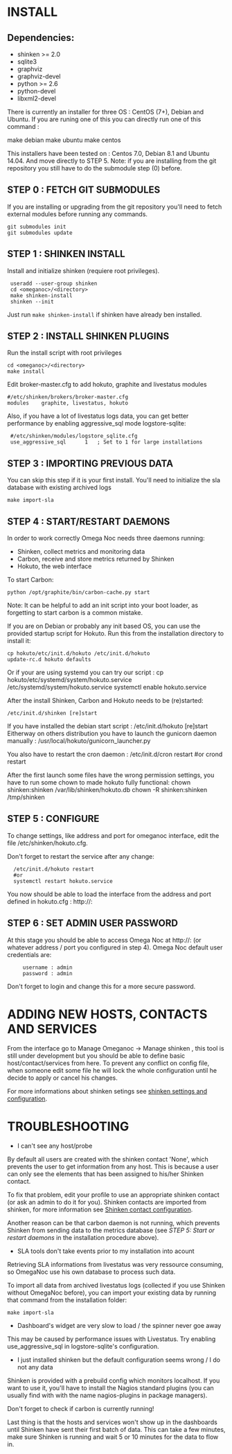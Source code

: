 INSTALL
=======

Dependencies:
------------
* shinken >= 2.0
* sqlite3
* graphviz
* graphviz-devel
* python >= 2.6
* python-devel
* libxml2-devel

There is currently an installer for three OS : CentOS (7+), Debian and Ubuntu.
If you are runing one of this you can directly run one of this command :

   make debian
   make ubuntu
   make centos

This installers have been tested on : Centos 7.0, Debian 8.1 and Ubuntu 14.04.
And move directly to STEP 5.
Note: if you are installing from the git repository you still have to do the submodule step (0) before.

STEP 0 : FETCH GIT SUBMODULES
-----------------------------

If you are installing or upgrading from the git repository you'll need to fetch
external modules before running any commands.

    git submodules init
    git submodules update

STEP 1 : SHINKEN INSTALL
------------------------

Install and initialize shinken (requiere root privileges).

     useradd --user-group shinken
     cd <omeganoc>/<directory>
     make shinken-install
     shinken --init
Just run `make shinken-install` if shinken have already ben installed.

STEP 2 : INSTALL SHINKEN PLUGINS
--------------------------------

Run the install script with root privileges

    cd <omeganoc>/<directory>
    make install

Edit broker-master.cfg to add hokuto, graphite and livestatus modules

    #/etc/shinken/brokers/broker-master.cfg
    modules    graphite, livestatus, hokuto

Also, if you have a lot of livestatus logs data, you can get better performance by enabling aggressive_sql mode
logstore-sqlite:

     #/etc/shinken/modules/logstore_sqlite.cfg
     use_aggressive_sql      1   ; Set to 1 for large installations

STEP 3 : IMPORTING PREVIOUS DATA
--------------------------------

You can skip this step if it is your first install.
You'll need to initialize the sla database with existing archived logs

    make import-sla

STEP 4 : START/RESTART DAEMONS
---------------------------------

In order to work correctly Omega Noc needs three daemons running:
* Shinken, collect metrics and monitoring data
* Carbon, receive and store metrics returned by Shinken
* Hokuto, the web interface

To start Carbon:

    python /opt/graphite/bin/carbon-cache.py start

Note: It can be helpful to add an init script into your boot loader, as
forgetting to start carbon is a common mistake.

If you are on Debian or probably any init based OS, you can use the provided startup script for Hokuto.
Run this from the installation directory to install it:

    cp hokuto/etc/init.d/hokuto /etc/init.d/hokuto
    update-rc.d hokuto defaults

Or if your are using systemd you can try our script :
   cp hokuto/etc/systemd/system/hokuto.service /etc/systemd/system/hokuto.service
   systemctl enable hokuto.service

After the install Shinken, Carbon and Hokuto needs to be (re)started:

    /etc/init.d/shinken [re]start
If you have installed the debian start script :
    /etc/init.d/hokuto [re]start
Eitherway on others distribution you have to launch the gunicorn daemon manually :
    /usr/local/hokuto/gunicorn_launcher.py

You also have to restart the cron daemon :
    /etc/init.d/cron restart
    #or
    crond restart

After the first launch some files have the wrong permission settings, you have to run some chown to made hokuto fully functional:
     chown shinken:shinken /var/lib/shinken/hokuto.db
     chown -R shinken:shinken /tmp/shinken

STEP 5 : CONFIGURE
------------------

To change settings, like address and port for omeganoc interface, edit the file /etc/shinken/hokuto.cfg.

Don't forget to restart the service after any change:

      /etc/init.d/hokuto restart
      #or
      systemctl restart hokuto.service

You now should be able to load the interface from the address and port defined in hokuto.cfg : http://<host>:<port>

STEP 6 : SET ADMIN USER PASSWORD
--------------------------------

At this stage you should be able to access Omega Noc at http://<host>:<port>
(or whatever address / port you configured in step 4).
Omega Noc default user credentials are:

         username : admin
         password : admin

Don't forget to login and change this for a more secure password.

ADDING NEW HOSTS, CONTACTS AND SERVICES
=======================================

From the interface go to Manage Omeganoc -> Manage shinken , this tool is still under development but you should be able to define basic host/contact/services from here.
To prevent any conflict on config file, when someone edit some file he will lock the whole configuration until he decide to apply or cancel his changes.

For more informations about shinken setings see [shinken settings and configuration](https://shinken.readthedocs.org/en/latest/05_thebasics/index.html).

TROUBLESHOOTING
===============

* I can't see any host/probe

By default all users are created with the shinken contact 'None', which
prevents the user to get information from any host. This is because a user can
only see the elements that has been assigned to his/her Shinken contact.

To fix that problem, edit your profile to use an appropriate shinken contact
(or ask an admin to do it for you). Shinken contacts are imported from shinken,
for more information see [Shinken contact configuration](https://shinken.readthedocs.org/en/latest/08_configobjects/contact.html).

Another reason can be that carbon daemon is not running, which prevents Shinken
from sending data to the metrics database (see *STEP 5: Start or restart daemons*
in the installation procedure above).

* SLA tools don't take events prior to my installation into acount

Retrieving SLA informations from livestatus was very ressource consuming, so
OmegaNoc use his own database to process such data.

To import all data from archived livestatus logs (collected if you use Shinken
without OmegaNoc before), you can import your existing data by running
that command from the installation folder:

    make import-sla

* Dashboard's widget are very slow to load / the spinner never goe away

This may be caused by performance issues with Livestatus. Try enabling
use_aggressive_sql in logstore-sqlite's configuration.

* I just installed shinken but the default configuration seems wrong / I do not any data

Shinken is provided with a prebuild config which monitors localhost. If you
want to use it, you'll have to install the Nagios standard plugins (you can
usually find with with the name nagios-plugins in package managers).

Don't forget to check if carbon is currently running!

Last thing is that the hosts and services won't show up in the dashboards until
Shinken have sent their first batch of data. This can take a few minutes, make sure
Shinken is running and wait 5 or 10 minutes for the data to flow in.
